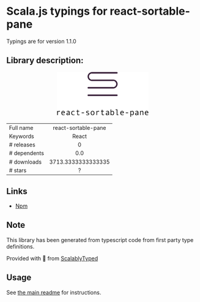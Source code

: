 
# Scala.js typings for react-sortable-pane

Typings are for version 1.1.0

## Library description:
<p align="center"><img src ="https://github.com/bokuweb/react-sortable-pane/blob/master/logo.png?raw=true" /></p>

|                    |                 |
| ------------------ | :-------------: |
| Full name          | react-sortable-pane |
| Keywords           | React |
| # releases         | 0 |
| # dependents       | 0.0 |
| # downloads        | 3713.3333333333335 |
| # stars            | ? |

## Links
- [Npm](https://www.npmjs.com/package/react-sortable-pane)
    


## Note
This library has been generated from typescript code from first party type definitions.

Provided with :purple_heart: from [ScalablyTyped](https://github.com/oyvindberg/ScalablyTyped)

## Usage
See [the main readme](../../readme.md) for instructions.



